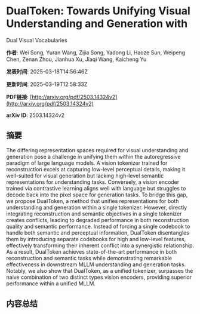# DualToken: Towards Unifying Visual Understanding and Generation with
  Dual Visual Vocabularies

**作者**: Wei Song, Yuran Wang, Zijia Song, Yadong Li, Haoze Sun, Weipeng Chen, Zenan Zhou, Jianhua Xu, Jiaqi Wang, Kaicheng Yu

**发表时间**: 2025-03-18T14:56:46Z

**更新时间**: 2025-03-19T12:58:33Z

**PDF链接**: [http://arxiv.org/pdf/2503.14324v2](http://arxiv.org/pdf/2503.14324v2)

**arXiv ID**: 2503.14324v2

## 摘要

The differing representation spaces required for visual understanding and
generation pose a challenge in unifying them within the autoregressive paradigm
of large language models. A vision tokenizer trained for reconstruction excels
at capturing low-level perceptual details, making it well-suited for visual
generation but lacking high-level semantic representations for understanding
tasks. Conversely, a vision encoder trained via contrastive learning aligns
well with language but struggles to decode back into the pixel space for
generation tasks. To bridge this gap, we propose DualToken, a method that
unifies representations for both understanding and generation within a single
tokenizer. However, directly integrating reconstruction and semantic objectives
in a single tokenizer creates conflicts, leading to degraded performance in
both reconstruction quality and semantic performance. Instead of forcing a
single codebook to handle both semantic and perceptual information, DualToken
disentangles them by introducing separate codebooks for high and low-level
features, effectively transforming their inherent conflict into a synergistic
relationship. As a result, DualToken achieves state-of-the-art performance in
both reconstruction and semantic tasks while demonstrating remarkable
effectiveness in downstream MLLM understanding and generation tasks. Notably,
we also show that DualToken, as a unified tokenizer, surpasses the naive
combination of two distinct types vision encoders, providing superior
performance within a unified MLLM.

## 内容总结



